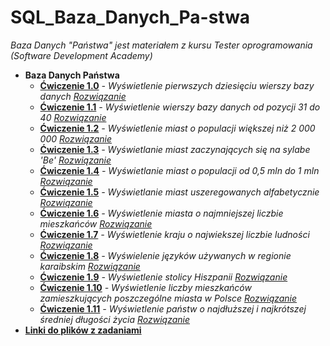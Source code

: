 # SQL_Baza_Danych_Pa-stwa

_Baza Danych "Państwa" jest materiałem z kursu Tester oprogramowania (Software Development Academy)_ 

* **Baza Danych Państwa**
  * **[Ćwiczenie 1.0](https://drive.google.com/file/d/1B7aXlpyqd9E6DwMcK-lA1FOtfqA5c1rX/view?usp=sharing)** _- Wyświetlenie pierwszych dziesięciu wierszy bazy danych_ _[Rozwiązanie](https://drive.google.com/file/d/1r-v-SCotzEv3vfp4F4XeW1d3_eARAudu/view?usp=sharing)_
  * **[Ćwiczenie 1.1](https://drive.google.com/file/d/1zRbMeirIH6eyQxL8PcXvbSTwojNMaYFy/view?usp=sharing)** _- Wyświetlenie wierszy bazy danych od pozycji 31  do 40_ _[Rozwiązanie](https://drive.google.com/file/d/1jpMju8FsTzIU9cEsnuSL_SHeiyZO04X4/view?usp=sharing)_
  * **[Ćwiczenie 1.2](https://drive.google.com/file/d/1RN0I7ZR2ATgQDCZ6Z8HDsOuvSLa_ZUri/view?usp=sharing)** _- Wyświetlenie miast o populacji większej niż 2 000 000_ _[Rozwiązanie](https://drive.google.com/file/d/1yYMrGxfEllOPeN8W5v3TIbBYbaxY7PBe/view?usp=sharing)_
  * **[Ćwiczenie 1.3](https://drive.google.com/file/d/1gClSb6T4s2yoSGlUm1lcMT9Uh0vC_cfb/view?usp=sharing)** _- Wyświetlanie miast zaczynających się na sylabe 'Be'_ _[Rozwiązanie](https://drive.google.com/file/d/1h7fuoPSEZTng5e6uHcKah1gL7yQvD9px/view?usp=sharing)_
  * **[Ćwiczenie 1.4](https://drive.google.com/file/d/13Y0LonaavITzhgVYWKUNty55pHm005iz/view?usp=sharing)** _- Wyświetlanie miast o populacji od 0,5 mln do 1 mln_ _[Rozwiązanie](https://drive.google.com/file/d/1VQwmYcfoeXK98pKPkGidIjvTVO7o9ldV/view?usp=sharing)_
  * **[Ćwiczenie 1.5](https://drive.google.com/file/d/1GDmxDxdDQ86pPa79rt0kFkYhBcshH6Ol/view?usp=sharing)** _- Wyświetlanie miast uszeregowanych alfabetycznie_ _[Rozwiązanie](https://drive.google.com/file/d/1Y4WrSb2IroUQZIkjrrM_Wmos-44nIFBc/view?usp=sharing)_
  * **[Ćwiczenie 1.6](https://drive.google.com/file/d/1u6swIl0bs5wTdbiH5TqWOOgH7HwsXeOV/view?usp=sharing)** _- Wyświetlenie miasta o najmniejszej liczbie mieszkańców_ _[Rozwiązanie](https://drive.google.com/file/d/15jRpvd6ly5IDh63sfdUPUx8dtnJTis-d/view?usp=sharing)_ 
  * **[Ćwiczenie 1.7](https://drive.google.com/file/d/1aukQ2D7zFunNnai24WlgG3tRXTKnUmVu/view?usp=sharing)** _- Wyświetlenie kraju o najwiekszej liczbie ludności_ _[Rozwiązanie](https://drive.google.com/file/d/1ruTPvZ2qYH2m0EgMvblKsopbM6NucDzN/view?usp=sharing)_
  * **[Ćwiczenie 1.8](https://drive.google.com/file/d/1WNTPozH2Ub764Pa--fThGiQV_cnb7fQj/view?usp=sharing)** _- Wyświelenie języków używanych w regionie karaibskim_ _[Rozwiązanie](https://drive.google.com/file/d/1DKTNiT_BXHmMh1uVjFUzIVK3UFLJYW-K/view?usp=sharing)_
  * **[Ćwiczenie 1.9](https://drive.google.com/file/d/1ciyjQFjxdaPm6lB2Lt7_Gsco-9GvE7EF/view?usp=sharing)** _- Wyświetlenie stolicy Hiszpanii_ _[Rozwiązanie](https://drive.google.com/file/d/1uYzK0MR72Ntjez2HUvlFV2QGOsvn41uR/view?usp=sharing)_ 
  * **[Ćwiczenie 1.10](https://drive.google.com/file/d/1yGGLPBhzDzFCeoUEOknRDJbS6jnD4vYJ/view?usp=sharing)** _- Wyświetlenie liczby mieszkańców zamieszkujących poszczególne miasta w Polsce_ _[Rozwiązanie](https://drive.google.com/file/d/1ZzSBD58IFvunG3e9j9LpNsDxYFq1j8OH/view?usp=sharing)_
  * **[Ćwiczenie 1.11](https://drive.google.com/file/d/1EU8bRaL1iXFUNo6X8Fbi1EBeOKcwuPw1/view?usp=sharing)** _- Wyświetlenie państw o najdłuższej i najkrótszej średniej długości życia_ _[Rozwiązanie](https://drive.google.com/file/d/1cZ0cTcpmBlIgXjVeQjVlbVOFchMZJE3_/view?usp=sharing)_
* **[Linki do plików z zadaniami](https://github.com/Raf100cmd/KursGit/tree/master/Baza%20danych%20SQL/Baza%20Danych%20Pa%C5%84stwa)**
